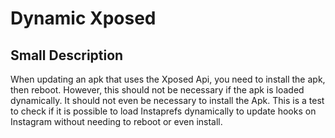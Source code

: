 # Dynamic Xposed

## Small Description
When updating an apk that uses the Xposed Api, you need to install the apk, then reboot. However, this should not be
necessary if the apk is loaded dynamically. It should not even be necessary to install the Apk. This is a test to check
if it is possible to load Instaprefs dynamically to update hooks on Instagram without needing to reboot or even install. 